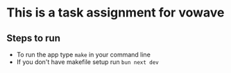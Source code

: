 # This is a task assignment for vowave

## Steps to run

- To run the app type `make` in your command line
- If you don't have makefile setup run `bun next dev`
